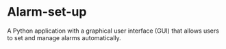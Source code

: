 # Alarm-set-up
A Python application with a graphical user interface (GUI) that allows users to set and manage alarms automatically.
